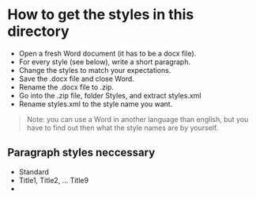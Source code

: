 ﻿# How to get the styles in this directory

- Open a fresh Word document (it has to be a docx file).
- For every style (see below), write a short paragraph.
-  Change the styles to match your expectations.
- Save the .docx file and close Word.
- Rename the .docx file to .zip.
- Go into the .zip file, folder Styles, and extract styles.xml
- Rename styles.xml to the style name you want.

> Note: you can use a Word in another language than english, but you have to find out
> then what the style names are by yourself.


## Paragraph styles neccessary

- Standard
- Title1, Title2, ... Title9
- 


